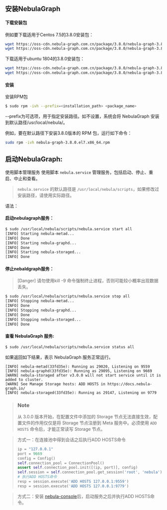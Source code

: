 ## 安装NebulaGraph

#### 下载安装包
例如要下载适用于Centos 7.5的3.8.0安装包：
```bash
wget https://oss-cdn.nebula-graph.com.cn/package/3.8.0/nebula-graph-3.8.0.el7.x86_64.rpm
wget https://oss-cdn.nebula-graph.com.cn/package/3.8.0/nebula-graph-3.8.0.el7.x86_64.rpm.sha256sum.txt
```

下载适用于ubuntu 1804的3.8.0安装包：
```bash
wget https://oss-cdn.nebula-graph.com.cn/package/3.8.0/nebula-graph-3.8.0.ubuntu1804.amd64.deb
wget https://oss-cdn.nebula-graph.com.cn/package/3.8.0/nebula-graph-3.8.0.ubuntu1804.amd64.deb.sha256sum.txt
```

#### 安装
安装RPM包
```bash
$ sudo rpm -ivh --prefix=<installation_path> <package_name>
```
--prefix为可选项，用于指定安装路径。如不设置，系统会将 NebulaGraph 安装到默认路径/usr/local/nebula/。

例如，要在默认路径下安装3.8.0版本的 RPM 包，运行如下命令：
```bash
sudo rpm -ivh nebula-graph-3.8.0.el7.x86_64.rpm
```

## 启动NebulaGraph:
使用脚本管理服务
使用脚本 `nebula.service` 管理服务，包括启动、停止、重启、中止和查看。
> `nebula.service` 的默认路径是 `/usr/local/nebula/scripts`，如果修改过安装路径，请使用实际路径。

语法：
#### 启动nebulagraph服务：
```bash
$ sudo /usr/local/nebula/scripts/nebula.service start all
[INFO] Starting nebula-metad...
[INFO] Done
[INFO] Starting nebula-graphd...
[INFO] Done
[INFO] Starting nebula-storaged...
[INFO] Done
```

#### 停止nebaldgraph服务：
> [Danger]
> 请勿使用kill -9 命令强制终止进程，否则可能较小概率出现数据丢失。
```bash
$ sudo /usr/local/nebula/scripts/nebula.service stop all
[INFO] Stopping nebula-metad...
[INFO] Done
[INFO] Stopping nebula-graphd...
[INFO] Done
[INFO] Stopping nebula-storaged...
[INFO] Done
```

#### 查看 NebulaGraph 服务:
```bash
$ sudo /usr/local/nebula/scripts/nebula.service status all
```

如果返回如下结果，表示 NebulaGraph 服务正常运行。

```text
[INFO] nebula-metad(33fd35e): Running as 29020, Listening on 9559
[INFO] nebula-graphd(33fd35e): Running as 29095, Listening on 9669
[WARN] nebula-storaged after v3.0.0 will not start service until it is added to cluster.
[WARN] See Manage Storage hosts: ADD HOSTS in https://docs.nebula-graph.io/
[INFO] nebula-storaged(33fd35e): Running as 29147, Listening on 9779
```

> ### Note
> 从 3.0.0 版本开始，在配置文件中添加的 Storage 节点无法直接生效，配置文件的作用仅仅是将 Storage 节点注册到 Meta 服务中。必须使用 `ADD HOSTS` 命令后，才能正常读写 Storage 节点。

> 方式一：在连接池中得到会话之后执行ADD HOSTS命令
> ```python
> ip = "127.0.0.1"
> port = 9669
> config = Config()
> self.connection_pool = ConnectionPool()
> assert self.connection_pool.init([(ip, port)], config)
> self.session = self.connection_pool.get_session('root', 'nebula')
> # 执行ADD HOSTS命令
> resp = session.execute('ADD HOSTS 127.0.0.1:9559')
> resp = session.execute('ADD HOSTS 127.0.0.1:9779')
> ```

> 方式二：安装 [nebula-console](./docs/nebula-console.md)后，启动服务之后并执行ADD HOSTS命令。

















